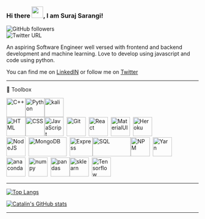 ### Hi there <img src="https://raw.githubusercontent.com/MartinHeinz/MartinHeinz/master/wave.gif" width="30px">, I am Suraj Sarangi!

![GitHub followers](https://img.shields.io/github/followers/SurajSarangi?label=Suraj%20Sarangi&style=social)  
![Twitter URL](https://img.shields.io/twitter/url?label=Suraj%20Sarangi&style=social&url=https%3A%2F%2Ftwitter.com%2F_suraj_sarangi)


An aspiring Software Engineer well versed with frontend and backend development and machine learning.
Love to develop using javascript and code using python.

You can find me on [LinkedIN](https://www.linkedin.com/in/surajsarangi) or follow me on [Twitter](https://twitter.com/_suraj_sarangi)

---

🧰 Toolbox


<img  src="https://cdn.worldvectorlogo.com/logos/c.svg"  alt="C++"  width="50"  height="50"/><img  src="https://cdn.worldvectorlogo.com/logos/python-4.svg"  alt="Python"  width="50"  height="50"/><img src="https://simpleicons.org/icons/kalilinux.svg" alt="kali" height="50" width="50"/>  
<img  src="https://cdn.worldvectorlogo.com/logos/html5-1.svg"  alt="HTML"  width="50"  height="50"/><img  src="https://cdn.worldvectorlogo.com/logos/css3.svg"  alt="CSS"  width="50"  height="50"/><img  src="https://cdn.worldvectorlogo.com/logos/logo-javascript.svg"  alt="JavaScript"  width="50"  height="50"/>&nbsp;&nbsp;<img  src="https://cdn.worldvectorlogo.com/logos/git-icon.svg"  alt="Git"  width="50"  height="50"/>&nbsp;&nbsp;<img  src="https://cdn.worldvectorlogo.com/logos/react-1.svg"  alt="React"  width="50"  height="50"/>&nbsp;&nbsp;<img  src="https://cdn.worldvectorlogo.com/logos/material-ui-1.svg"  alt="MaterialUI"  width="50"  height="50"/>&nbsp;&nbsp;<img  src="https://cdn.worldvectorlogo.com/logos/heroku-4.svg"  alt="Heroku"  width="50"  height="50"/>  
<img  src="https://cdn.worldvectorlogo.com/logos/nodejs-1.svg"  alt="NodeJS"  width="50"  height="50"/>&nbsp;&nbsp;<img  src="https://cdn.worldvectorlogo.com/logos/mongodb.svg"  alt="MongoDB"  width="100"  height="50"/>&nbsp;&nbsp;<img  src="https://cdn.worldvectorlogo.com/logos/express-109.svg"  alt="Express"  width="60"  height="50"/><img  src="https://cdn.worldvectorlogo.com/logos/mysql-5.svg"  alt="SQL"  width="100"  height="50"/><img  src="https://cdn.worldvectorlogo.com/logos/npm.svg"  alt="NPM"  width="50"  height="50"/>&nbsp;&nbsp;<img  src="https://cdn.worldvectorlogo.com/logos/yarn.svg"  alt="Yarn"  width="50"  height="50"/>  
<img  src="https://simpleicons.org/icons/anaconda.svg"  alt="anaconda"  height="50"  width="50">&nbsp;&nbsp;<img src="https://simpleicons.org/icons/numpy.svg" alt="numpy" width="50" height="50"/>&nbsp;&nbsp;<img src="https://simpleicons.org/icons/pandas.svg" alt="pandas" width="50" height="50"/><img src="https://simpleicons.org/icons/scikit-learn.svg" alt="sklearn" width="50"  height="50"/>&nbsp;&nbsp;<img  src="https://cdn.worldvectorlogo.com/logos/tensorflow-2.svg"  alt="Tensorflow" width="50"  height="50"/>  

---

[![Top Langs](https://github-readme-stats.vercel.app/api/top-langs/?username=SurajSarangi&hide=java,html,css,jupyter+notebook)](https://github.com/anuraghazra/github-readme-stats)

[![Catalin's GitHub stats](https://github-readme-stats.vercel.app/api?username=SurajSarangi)](https://github.com/anuraghazra/github-readme-stats)

---
